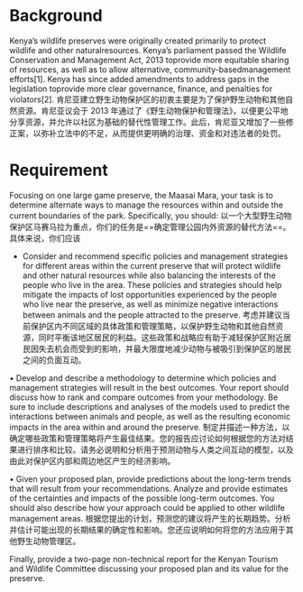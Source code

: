 # Background
Kenya’s wildlife preserves were originally created primarily to protect wildlife and other naturalresources. Kenya’s parliament passed the Wildlife Conservation and Management Act, 2013 toprovide more equitable sharing of resources, as well as to allow alternative, community-basedmanagement efforts[1]. Kenya has since added amendments to address gaps in the legislation toprovide more clear governance, finance, and penalties for violators[2].
肯尼亚建立野生动物保护区的初衷主要是为了保护野生动物和其他自然资源。肯尼亚议会于 2013 年通过了《野生动物保护和管理法》，以便更公平地分享资源，并允许以社区为基础的替代性管理工作。此后，肯尼亚又增加了一些修正案，以弥补立法中的不足，从而提供更明确的治理、资金和对违法者的处罚。

# Requirement
Focusing on one large game preserve, the Maasai Mara, your task is to determine alternate ways to manage the resources within and outside the current boundaries of the park. Specifically, you should:
以一个大型野生动物保护区马赛马拉为重点，你们的任务是==确定管理公园内外资源的替代方法==。具体来说，你们应该

- Consider and recommend specific policies and management strategies for different areas within the current preserve that will protect wildlife and other natural resources while also balancing the interests of the people who live in the area. These policies and strategies should help mitigate the impacts of lost opportunities experienced by the people who live near the preserve, as well as minimize negative interactions between animals and the people attracted to the preserve.
	考虑并建议当前保护区内不同区域的具体政策和管理策略，以保护野生动物和其他自然资源，同时平衡该地区居民的利益。这些政策和战略应有助于减轻保护区附近居民因失去机会而受到的影响，并最大限度地减少动物与被吸引到保护区的居民之间的负面互动。

• Develop and describe a methodology to determine which policies and management strategies will result in the best outcomes. Your report should discuss how to rank and compare outcomes from your methodology. Be sure to include descriptions and analyses of the models used to predict the interactions between animals and people, as well as the resulting economic impacts in the area within and around the preserve.
	制定并描述一种方法，以确定哪些政策和管理策略将产生最佳结果。您的报告应讨论如何根据您的方法对结果进行排序和比较。请务必说明和分析用于预测动物与人类之间互动的模型，以及由此对保护区内部和周边地区产生的经济影响。

• Given your proposed plan, provide predictions about the long-term trends that will result from your recommendations. Analyze and provide estimates of the certainties and impacts of the possible long-term outcomes. You should also describe how your approach could be applied to other wildlife management areas.
	根据您提出的计划，预测您的建议将产生的长期趋势。分析并估计可能出现的长期结果的确定性和影响。您还应说明如何将您的方法应用于其他野生动物管理区。

Finally, provide a two-page non-technical report for the Kenyan Tourism and Wildlife Committee discussing your proposed plan and its value for the preserve.
